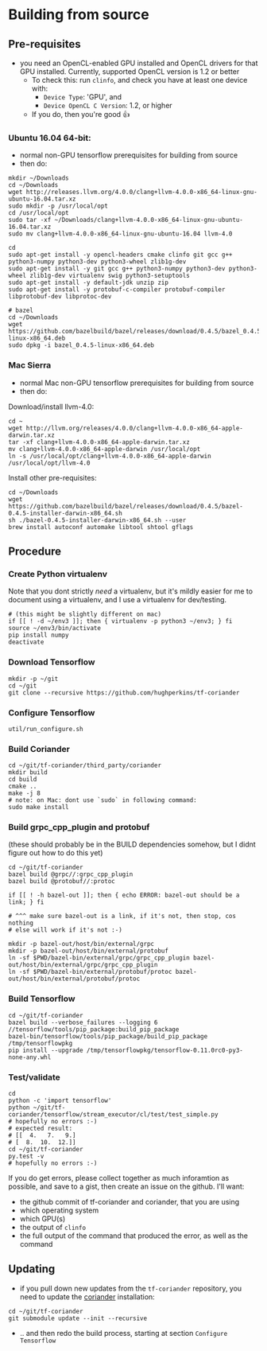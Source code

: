 # Building from source

## Pre-requisites

- you need an OpenCL-enabled GPU installed and OpenCL drivers for that GPU installed.  Currently, supported OpenCL version is 1.2 or better
  - To check this: run `clinfo`, and check you have at least one device with:
    - `Device Type`: 'GPU', and
    - `Device OpenCL C Version`: 1.2, or higher
  - If you do, then you're good :+1:

### Ubuntu 16.04 64-bit:

- normal non-GPU tensorflow prerequisites for building from source
- then do:
```
mkdir ~/Downloads
cd ~/Downloads
wget http://releases.llvm.org/4.0.0/clang+llvm-4.0.0-x86_64-linux-gnu-ubuntu-16.04.tar.xz
sudo mkdir -p /usr/local/opt
cd /usr/local/opt
sudo tar -xf ~/Downloads/clang+llvm-4.0.0-x86_64-linux-gnu-ubuntu-16.04.tar.xz
sudo mv clang+llvm-4.0.0-x86_64-linux-gnu-ubuntu-16.04 llvm-4.0

cd
sudo apt-get install -y opencl-headers cmake clinfo git gcc g++ python3-numpy python3-dev python3-wheel zlib1g-dev
sudo apt-get install -y git gcc g++ python3-numpy python3-dev python3-wheel zlib1g-dev virtualenv swig python3-setuptools
sudo apt-get install -y default-jdk unzip zip
sudo apt-get install -y protobuf-c-compiler protobuf-compiler libprotobuf-dev libprotoc-dev

# bazel
cd ~/Downloads
wget https://github.com/bazelbuild/bazel/releases/download/0.4.5/bazel_0.4.5-linux-x86_64.deb
sudo dpkg -i bazel_0.4.5-linux-x86_64.deb
```

### Mac Sierra

- normal Mac non-GPU tensorflow prerequisites for building from source
- then do:

Download/install llvm-4.0:
```
cd ~
wget http://llvm.org/releases/4.0.0/clang+llvm-4.0.0-x86_64-apple-darwin.tar.xz
tar -xf clang+llvm-4.0.0-x86_64-apple-darwin.tar.xz
mv clang+llvm-4.0.0-x86_64-apple-darwin /usr/local/opt
ln -s /usr/local/opt/clang+llvm-4.0.0-x86_64-apple-darwin /usr/local/opt/llvm-4.0
```

Install other pre-requisites:
```
cd ~/Downloads
wget https://github.com/bazelbuild/bazel/releases/download/0.4.5/bazel-0.4.5-installer-darwin-x86_64.sh
sh ./bazel-0.4.5-installer-darwin-x86_64.sh --user
brew install autoconf automake libtool shtool gflags
```

## Procedure

### Create Python virtualenv

Note that you dont strictly *need* a virtualenv, but it's mildly easier for me to document using a virtualenv, and I use a virtualenv for dev/testing.

```
# (this might be slightly different on mac)
if [[ ! -d ~/env3 ]]; then { virtualenv -p python3 ~/env3; } fi
source ~/env3/bin/activate
pip install numpy
deactivate
```

### Download Tensorflow

```
mkdir -p ~/git
cd ~/git
git clone --recursive https://github.com/hughperkins/tf-coriander
```

### Configure Tensorflow

```
util/run_configure.sh
```

### Build Coriander

```
cd ~/git/tf-coriander/third_party/coriander
mkdir build
cd build
cmake ..
make -j 8
# note: on Mac: dont use `sudo` in following command:
sudo make install
```

### Build grpc_cpp_plugin and protobuf

(these should probably be in the BUILD dependencies somehow, but I didnt figure out how to do this yet)
```
cd ~/git/tf-coriander
bazel build @grpc//:grpc_cpp_plugin
bazel build @protobuf//:protoc

if [[ ! -h bazel-out ]]; then { echo ERROR: bazel-out should be a link; } fi

# ^^^ make sure bazel-out is a link, if it's not, then stop, cos nothing
# else will work if it's not :-)

mkdir -p bazel-out/host/bin/external/grpc
mkdir -p bazel-out/host/bin/external/protobuf
ln -sf $PWD/bazel-bin/external/grpc/grpc_cpp_plugin bazel-out/host/bin/external/grpc/grpc_cpp_plugin
ln -sf $PWD/bazel-bin/external/protobuf/protoc bazel-out/host/bin/external/protobuf/protoc
```

### Build Tensorflow

```
cd ~/git/tf-coriander
bazel build --verbose_failures --logging 6 //tensorflow/tools/pip_package:build_pip_package
bazel-bin/tensorflow/tools/pip_package/build_pip_package /tmp/tensorflowpkg
pip install --upgrade /tmp/tensorflowpkg/tensorflow-0.11.0rc0-py3-none-any.whl
```

### Test/validate

```
cd
python -c 'import tensorflow'
python ~/git/tf-coriander/tensorflow/stream_executor/cl/test/test_simple.py
# hopefully no errors :-)
# expected result:
# [[  4.   7.   9.]
# [  8.  10.  12.]]
cd ~/git/tf-coriander
py.test -v
# hopefully no errors :-)
```

If you do get errors, please collect together as much inforamtion as possible, and save to a gist, then create an issue on the github.  I'll want:
  - the github commit of tf-coriander and coriander, that you are using
  - which operating system
  - which GPU(s)
  - the output of `clinfo`
  - the full output of the command that produced the error, as well as the command

## Updating

- if you pull down new updates from the `tf-coriander` repository, you need to update the [coriander](https://github.com/hughperkins/coriander) installation:
```
cd ~/git/tf-coriander
git submodule update --init --recursive
```
- .. and then redo the build process, starting at section `Configure Tensorflow`
